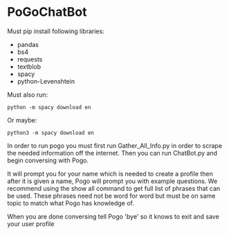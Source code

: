 # PoGoChatBot

Must pip install following libraries:
- pandas
- bs4
- requests
- textblob
- spacy
- python-Levenshtein

Must also run:

    python -m spacy download en
Or maybe:

    python3 -m spacy download en

In order to run pogo you must first run Gather_All_Info.py in order to scrape the needed information off the internet.
Then you can run ChatBot.py and begin conversing with Pogo.

It will prompt you for your name which is needed to create a profile then after it is given a name, Pogo will prompt you with example questions.
We recommend using the show all command to get full list of phrases that can be used.
These phrases need not be word for word but must be on same topic to match what Pogo has knowledge of.

When you are done conversing tell Pogo 'bye' so it knows to exit and save your user profile

